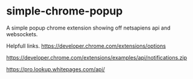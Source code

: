 # simple-chrome-popup

A simple popup chrome extension showing off netsapiens api and websockets.

Helpfull links. 
  https://developer.chrome.com/extensions/options
  
  https://developer.chrome.com/extensions/examples/api/notifications.zip
  
  https://pro.lookup.whitepages.com/api/


